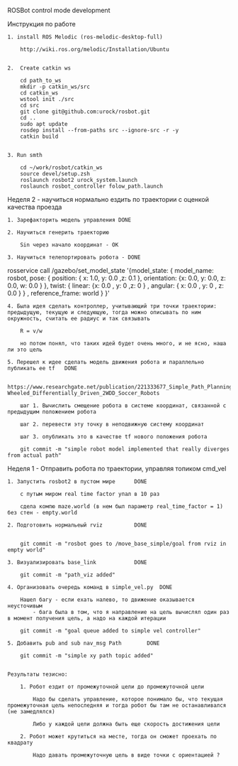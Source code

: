 ROSBot control mode development 

Инструкция по работе

```
1. install ROS Melodic (ros-melodic-desktop-full)

    http://wiki.ros.org/melodic/Installation/Ubuntu


2.  Create catkin ws

    cd path_to_ws
    mkdir -p catkin_ws/src
    cd catkin_ws
    wstool init ./src
    cd src
    git clone git@github.com:urock/rosbot.git 
    cd ..
    sudo apt update
    rosdep install --from-paths src --ignore-src -r -y 
    catkin build


3. Run smth

    cd ~/work/rosbot/catkin_ws
    source devel/setup.zsh
    roslaunch rosbot2 urock_system.launch
    roslaunch rosbot_controller folow_path.launch 

```


Неделя 2 - научиться нормально ездить по траектории с оценкой качества проезда

    1. Зарефакторить модель управления DONE

    2. Научиться генерить траекторию 

        Sin через начало координат - OK

    3. Научиться телепортировать робота - DONE

rosservice call /gazebo/set_model_state '{model_state: { model_name: rosbot, pose: { position: { x: 1.0, y: 0.0 ,z: 0.1 }, orientation: {x: 0.0, y: 0.0, z: 0.0, w: 0.0 } }, twist: { linear: {x: 0.0 , y: 0 ,z: 0 } , angular: { x: 0.0 , y: 0 , z: 0.0 } } , reference_frame: world } }'   


    4. Была идея сделать контроллер, учитывающий три точки траектории: предыдущую, текущую и следующую, тогда можно описывать по ним окружность, считать ее радиус и так связывать

        R = v/w 

        но потом понял, что таких идей будет очень много, и не ясно, наша ли это цель

    5. Перешел к идее сделать модель движения робота и параллельно публикать ее tf   DONE

        https://www.researchgate.net/publication/221333677_Simple_Path_Planning_Algorithm_for_Two-Wheeled_Differentially_Driven_2WDD_Soccer_Robots

        шаг 1. Вычислить смещение робота в системе координат, связанной с предыдущим положением робота

        шаг 2. перевести эту точку в неподвижную систему координат

        шаг 3. опубликать это в качестве tf нового положения робота 

        git commit -m "simple robot model implemented that really diverges from actual path" 



Неделя 1  - Отправить робота по траектории, управляя топиком cmd_vel


    1. Запустить rosbot2 в пустом мире      DONE
    
        с путым миром real time factor упал в 10 раз

        сдела компю maze.world (в нем был параметр real_time_factor = 1) без стен - empty.world
    
    2. Подготовить нормальеый rviz          DONE 
    

        git commit -m "rosbot goes to /move_base_simple/goal from rviz in empty world"
    
    3. Визуализировать base_link            DONE

        git commit -m "path_viz added"

    4. Организовать очередь команд в simple_vel.py  DONE  

        Нашел багу - если ехать налево, то движение оказывается неусточивым
            - бага была в том, что я направление на цель вычислял один раз в момент получения цель, а надо на каждой итерации 

        git commit -m "goal queue added to simple vel controller"

    5. Добавить pub and sub nav_msg Path        DONE

        git commit -m "simple xy path topic added"


    Результаты тезисно:
        
        1. Робот ездит от промежуточной цели до промежуточной цели

            Надо бы сделать управление, которое понимало бы, что текущая промежуточная цель непоследняя и тогда робот бы там не останавливался (не замедлялся) 

            Либо у каждой цели должна быть еще скорость достижения цели

        2. Робот может крутиться на месте, тогда он сможет проехать по квадрату

            Надо давать промежуточную цель в виде точки с ориентацией ?

